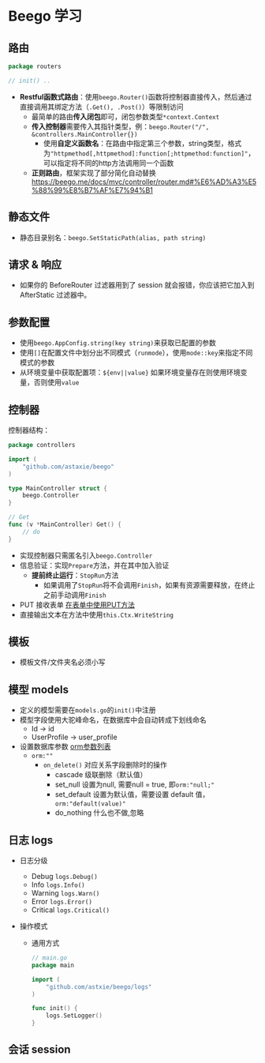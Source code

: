 # Beego 学习

## 路由

```go
package routers

// init() ..
```



- **Restful函数式路由**：使用`beego.Router()`函数将控制器直接传入，然后通过直接调用其绑定方法（`.Get(), .Post()`）等限制访问
  - 最简单的路由**传入闭包**即可，闭包参数类型`*context.Context`
  - **传入控制器**需要传入其指针类型，例：`beego.Router("/", &controllers.MainController{})`
    - 使用**自定义函数名**：在路由中指定第三个参数，string类型，格式为`"httpmethod[,httpmethod]:function[;httpmethod:function]"`，可以指定将不同的http方法调用同一个函数
  - **正则路由**，框架实现了部分简化自动替换 https://beego.me/docs/mvc/controller/router.md#%E6%AD%A3%E5%88%99%E8%B7%AF%E7%94%B1

## 静态文件

- 静态目录别名：`beego.SetStaticPath(alias, path string)`

## 请求 & 响应

- 如果你的 BeforeRouter 过滤器用到了 session 就会报错，你应该把它加入到 AfterStatic 过滤器中。

## 参数配置

- 使用`beego.AppConfig.string(key string)`来获取已配置的参数
- 使用`[]`在配置文件中划分出不同模式（`runmode`），使用`mode::key`来指定不同模式的参数
- 从环境变量中获取配置项：`${env||value}` 如果环境变量存在则使用环境变量，否则使用`value`

## 控制器

控制器结构：

```go
package controllers

import (
	"github.com/astaxie/beego"
)

type MainController struct {
    beego.Controller
}

// Get
func (v *MainController) Get() {
    // do
}
```



- 实现控制器只需匿名引入`beego.Controller`
- 信息验证：实现`Prepare`方法，并在其中加入验证
  - **提前终止运行**：`StopRun`方法
    - 如果调用了`StopRun`将不会调用`Finish`，如果有资源需要释放，在终止之前手动调用`Finish`
- PUT 接收表单 [在表单中使用PUT方法](https://beego.me/docs/mvc/controller/controller.md#%E5%9C%A8%E8%A1%A8%E5%8D%95%E4%B8%AD%E4%BD%BF%E7%94%A8-put-%E6%96%B9%E6%B3%95)
- 直接输出文本在方法中使用`this.Ctx.WriteString`

## 模板

- 模板文件/文件夹名必须小写

## 模型 models

- 定义的模型需要在`models.go`的`init()`中注册
- 模型字段使用大驼峰命名，在数据库中会自动转成下划线命名
    - Id -> id
    - UserProfile -> user_profile
- 设置数据库参数 [orm参数列表](https://beego.me/docs/mvc/model/models.md#%E8%AE%BE%E7%BD%AE%E5%8F%82%E6%95%B0)
    - `orm:""`
        - `on_delete()` 对应关系字段删除时的操作
            - cascade 级联删除（默认值）
            - set_null 设置为null, 需要null = true, 即`orm:"null;"`
            - set_default 设置为默认值，需要设置 default 值，`orm:"default(value)"`
            - do_nothing 什么也不做,忽略

## 日志 logs

- 日志分级

    - Debug `logs.Debug()`
    - Info `logs.Info()`
    - Warning `logs.Warn()`
    - Error `logs.Error()`
    - Critical `logs.Critical()`

- 操作模式

    - 通用方式

        ```go
        // main.go
        package main
        
        import (
        	"github.com/astxie/beego/logs"
        )
        
        func init() {
            logs.SetLogger()
        }
        ```


## 会话 session